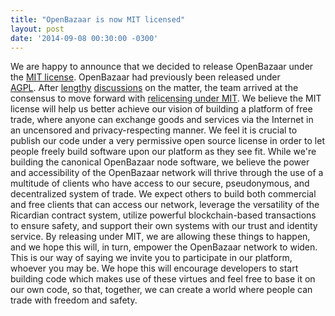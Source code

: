 ```yaml
---
title: "OpenBazaar is now MIT licensed" 
layout: post
date: '2014-09-08 00:30:00 -0300'
---
```

        
We are happy to announce that we decided to release OpenBazaar under the [MIT license](https://en.wikipedia.org/wiki/MIT_License). OpenBazaar had previously been released under [AGPL](https://en.wikipedia.org/wiki/Affero_General_Public_License). After [lengthy](https://github.com/OpenBazaar/OpenBazaar/issues/410) [discussions](https://github.com/OpenBazaar/OpenBazaar/issues/402) on the matter, the team arrived at the consensus to move forward with [relicensing under MIT](https://github.com/OpenBazaar/OpenBazaar/blob/master/LICENSE.md). We believe the MIT license will help us better achieve our vision of building a platform of free trade, where anyone can exchange goods and services via the Internet in an uncensored and privacy-respecting manner. We feel it is crucial to publish our code under a very permissive open source license in order to let people freely build software upon our platform as they see fit. While we're building the canonical OpenBazaar node software, we believe the power and accessibility of the OpenBazaar network will thrive through the use of a multitude of clients who have access to our secure, pseudonymous, and decentralized system of trade. We expect others to build both commercial and free clients that can access our network, leverage the versatility of the Ricardian contract system, utilize powerful blockchain-based transactions to ensure safety, and support their own systems with our trust and identity service. By releasing under MIT, we are allowing these things to happen, and we hope this will, in turn, empower the OpenBazaar network to widen. This is our way of saying we invite you to participate in our platform, whoever you may be. We hope this will encourage developers to start building code which makes use of these virtues and feel free to base it on our own code, so that, together, we can create a world where people can trade with freedom and safety.